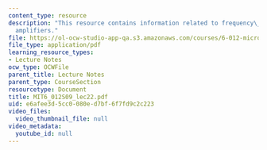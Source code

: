 ```yaml
---
content_type: resource
description: "This resource contains information related to frequency\_response of\_\
  amplifiers."
file: https://ol-ocw-studio-app-qa.s3.amazonaws.com/courses/6-012-microelectronic-devices-and-circuits-spring-2009/e6afee3d5cc0080ed7bf6f7fd9c2c223_MIT6_012S09_lec22.pdf
file_type: application/pdf
learning_resource_types:
- Lecture Notes
ocw_type: OCWFile
parent_title: Lecture Notes
parent_type: CourseSection
resourcetype: Document
title: MIT6_012S09_lec22.pdf
uid: e6afee3d-5cc0-080e-d7bf-6f7fd9c2c223
video_files:
  video_thumbnail_file: null
video_metadata:
  youtube_id: null
---
```

